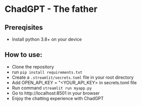 # ChadGPT - The father

## Prereqisites
- Install python 3.8+ on your device

## How to use:
- Clone the repository
- run ```pip install requirements.txt```
- Create a ```.streamlit/secrets.toml``` file in your root directory
- Add OPEN_API_KEY = "<YOUR_API_KEY> in secrets.toml file
- Run command ```streamlit run myapp.py```
- Go to http://localhost:8501 in your browser
- Enjoy the chatting experience with ChadGPT
